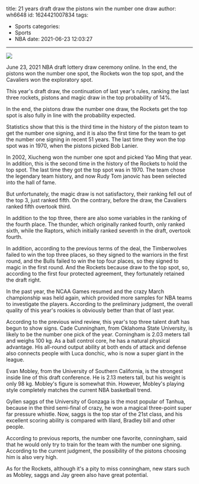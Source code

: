 title: 21 years draft draw  the pistons win the number one draw
author: wh6648
id: 1624421007834
tags: 
- Sports
categories: 
- Sports
- NBA
date: 2021-06-23 12:03:27
---
![](https://p1.itc.cn/q_70/images01/20210623/ad2c3d25ed5a406dbf509899cbc69b8c.png)


June 23, 2021 NBA draft lottery draw ceremony online. In the end, the pistons won the number one spot, the Rockets won the top spot, and the Cavaliers won the exploratory spot.

This year's draft draw, the continuation of last year's rules, ranking the last three rockets, pistons and magic draw in the top probability of 14%.

In the end, the pistons draw the number one draw, the Rockets get the top spot is also fully in line with the probability expected.

Statistics show that this is the third time in the history of the piston team to get the number one signing, and it is also the first time for the team to get the number one signing in recent 51 years. The last time they won the top spot was in 1970, when the pistons picked Bob Lanier.

In 2002, Xiucheng won the number one spot and picked Yao Ming that year. In addition, this is the second time in the history of the Rockets to hold the top spot. The last time they got the top spot was in 1970. The team chose the legendary team history, and now Rudy Tom janovic has been selected into the hall of fame.

But unfortunately, the magic draw is not satisfactory, their ranking fell out of the top 3, just ranked fifth. On the contrary, before the draw, the Cavaliers ranked fifth overtook third.

In addition to the top three, there are also some variables in the ranking of the fourth place. The thunder, which originally ranked fourth, only ranked sixth, while the Raptors, which initially ranked seventh in the draft, overtook fourth.

In addition, according to the previous terms of the deal, the Timberwolves failed to win the top three places, so they signed to the warriors in the first round, and the Bulls failed to win the top four places, so they signed to magic in the first round. And the Rockets because draw to the top spot, so, according to the first four protected agreement, they fortunately retained the draft right.

In the past year, the NCAA Games resumed and the crazy March championship was held again, which provided more samples for NBA teams to investigate the players. According to the preliminary judgment, the overall quality of this year's rookies is obviously better than that of last year.

According to the previous wind review, this year's top three talent draft has begun to show signs. Cade Cunningham, from Oklahoma State University, is likely to be the number one pick of the year. Corningham is 2.03 meters tall and weighs 100 kg. As a ball control core, he has a natural physical advantage. His all-round output ability at both ends of attack and defense also connects people with Luca donchic, who is now a super giant in the league.

Evan Mobley, from the University of Southern California, is the strongest inside line of this draft conference. He is 2.13 meters tall, but his weight is only 98 kg. Mobley's figure is somewhat thin. However, Mobley's playing style completely matches the current NBA basketball trend.

Gyllen saggs of the University of Gonzaga is the most popular of Tanhua, because in the third semi-final of crazy, he won a magical three-point super far pressure whistle. Now, saggs is the top star of the 21st class, and his excellent scoring ability is compared with lilard, Bradley bill and other people.

According to previous reports, the number one favorite, conningham, said that he would only try to train for the team with the number one signing. According to the current judgment, the possibility of the pistons choosing him is also very high.

As for the Rockets, although it's a pity to miss conningham, new stars such as Mobley, saggs and Jay green also have great potential.

